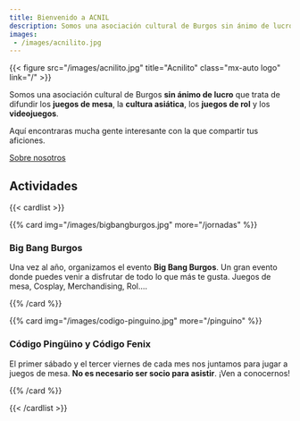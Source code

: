 ```yaml
---
title: Bienvenido a ACNIL
description: Somos una asociación cultural de Burgos sin ánimo de lucro que trata de difundir los juegos de mesa, la cultura asiática, los juegos de rol y los videojuegos.
images:
 - /images/acnilito.jpg
---
```


{{< figure src="/images/acnilito.jpg" title="Acnilito" class="mx-auto logo" link="/" >}}

Somos una asociación cultural de Burgos **sin ánimo de lucro** que trata de difundir los **juegos de mesa**, la **cultura asiática**, los **juegos de rol** y los **videojuegos**.

Aquí encontraras mucha gente interesante con la que compartir tus aficiones.

<div class="flex justify-end px-5">
<a class="tag tag-black"  href="about">Sobre nosotros</a>
</div>

## Actividades

{{< cardlist >}}

{{% card img="/images/bigbangburgos.jpg" more="/jornadas" %}}

### Big Bang Burgos

Una vez al año, organizamos el evento **Big Bang Burgos**. Un gran evento donde puedes venir a disfrutar de todo lo que más te gusta. Juegos de mesa, Cosplay, Merchandising, Rol....

{{% /card %}}

{{% card img="/images/codigo-pinguino.jpg" more="/pinguino" %}}

### Código Pingüino y Código Fenix

El primer sábado y el tercer viernes de cada mes nos juntamos para jugar a juegos de mesa. **No es necesario ser socio para asistir**. ¡Ven a conocernos!

{{% /card %}}

{{< /cardlist >}}
